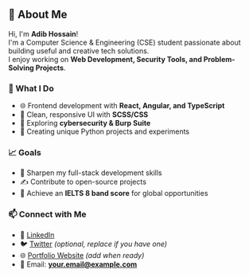 ## 👋 About Me

Hi, I'm **Adib Hossain**!  
I'm a Computer Science & Engineering (CSE) student passionate about building useful and creative tech solutions.  
I enjoy working on **Web Development, Security Tools, and Problem-Solving Projects**.  

### 🚀 What I Do
- 🌐 Frontend development with **React, Angular, and TypeScript**  
- 🎨 Clean, responsive UI with **SCSS/CSS**  
- 🔐 Exploring **cybersecurity & Burp Suite**  
- 🧩 Creating unique Python projects and experiments  

### 📈 Goals
- 🔭 Sharpen my full-stack development skills  
- ✍️ Contribute to open-source projects  
- 🎯 Achieve an **IELTS 8 band score** for global opportunities  

### 📫 Connect with Me
- 💼 [LinkedIn](https://www.linkedin.com/in/adibhossain/)  
- 🐦 [Twitter](https://x.com/) *(optional, replace if you have one)*  
- 🌐 [Portfolio Website](https://your-portfolio-link.com) *(add when ready)*  
- 📧 Email: **your.email@example.com**
